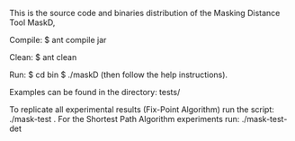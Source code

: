 This is the source code and binaries distribution of the Masking Distance Tool MaskD,

Compile:
$ ant compile jar

Clean:
$ ant clean

Run:
$ cd bin
$ ./maskD (then follow the help instructions). 

Examples can be found
in the directory: tests/

To replicate all experimental results (Fix-Point Algorithm) run the script: ./mask-test . For the Shortest Path Algorithm experiments run: ./mask-test-det



